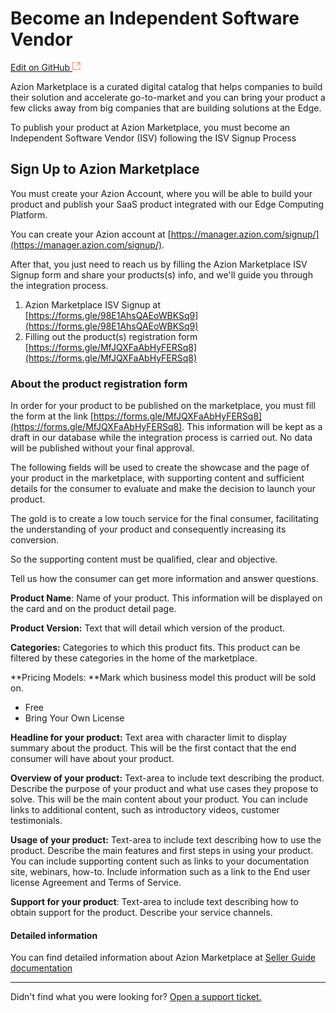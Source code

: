 # Become an Independent Software Vendor

[Edit on GitHub <svg width="14" height="14" xmlns="http://www.w3.org/2000/svg"><g fill="none" stroke="#F3652B"><path d="M4.81.71H.672v11.43H12.1V8.001" stroke-width=".8"/><path d="M6.87.786h5.155V5.94M6.31 6.5L12.026.786"/></g></svg>](https://github.com/aziontech/docs_en/edit/master/marketplace/isv-signup/index.md)



Azion Marketplace is a curated digital catalog that helps companies to build their solution and accelerate go-to-market and you can bring your product a few clicks away from big companies that are building solutions at the Edge.

To publish your product at Azion Marketplace, you must become an Independent Software Vendor (ISV) following the ISV Signup Process

## Sign Up to Azion Marketplace 

You must create your Azion Account, where you will be able to build your product and publish your SaaS product integrated with our Edge Computing Platform.

You can create your Azion account at [https://manager.azion.com/signup/](https://manager.azion.com/signup/).

After that, you just need to reach us by filling the Azion Marketplace ISV Signup form and share your products(s) info, and we'll guide you through the integration process.

1. Azion Marketplace ISV Signup at [https://forms.gle/98E1AhsQAEoWBKSq9](https://forms.gle/98E1AhsQAEoWBKSq9)
2. Filling out the product(s) registration form [https://forms.gle/MfJQXFaAbHyFERSq8](https://forms.gle/MfJQXFaAbHyFERSq8)



### About the product registration form

In order for your product to be published on the marketplace, you must fill the form at the link [https://forms.gle/MfJQXFaAbHyFERSq8](https://forms.gle/MfJQXFaAbHyFERSq8). This information will be kept as a draft in our database while the integration process is carried out. No data will be published without your final approval.

The following fields will be used to create the showcase and the page of your product in the marketplace, with supporting content and sufficient details for the consumer to evaluate and make the decision to launch your product.

The gold is to create a low touch service for the final consumer, facilitating the understanding of your product and consequently increasing its conversion.

So the supporting content must be qualified, clear and objective.

Tell us how the consumer can get more information and answer questions.



**Product Name**: Name of your product. This information will be displayed on the card and on the product detail page.

**Product Version:** Text that will detail which version of the product.

**Categories:** Categories to which this product fits. This product can be filtered by these categories in the home of the marketplace.

**Pricing Models: **Mark which business model this product will be sold on.

* Free
* Bring Your Own License

**Headline for your product:** Text area with character limit to display summary about the product. This will be the first contact that the end consumer will have about your product.

**Overview of your product:** Text-area to include text describing the product. Describe the purpose of your product and what use cases they propose to solve. This will be the main content about your product. You can include links to additional content, such as introductory videos, customer testimonials.

**Usage of your product:** Text-area to include text describing how to use the product. Describe the main features and first steps in using your product. You can include supporting content such as links to your documentation site, webinars, how-to. Include information such as a link to the End user license Agreement and Terms of Service.

**Support for your product**: Text-area to include text describing how to obtain support for the product. Describe your service channels.



#### Detailed information

You can find detailed information about Azion Marketplace at [Seller Guide documentation](../marketplace-seller-guide/) 





---

Didn't find what you were looking for? [Open a support ticket.](https://tickets.azion.com/)